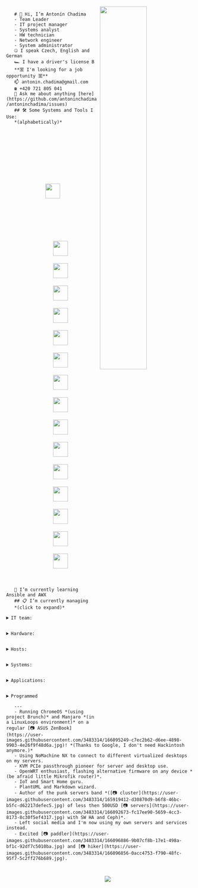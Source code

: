 <code>
   
   <img align="right" src="https://c.tenor.com/ZpMn_7kHlz0AAAAC/who-the-hell-are-you-arnold-schwarzenegger.gif" width="50%" />
   # 👋 Hi, I’m Antonín Chadima
   - Team Leader
   - IT project manager
   - Systems analyst
   - HW technician
   - Network engineer
   - System administrator
   🤐 I speak Czech, English and German
   🏎️ I have a driver's license B
   **🈺 I'm looking for a job opportunity 🈺**
   📫 antonin.chadima@gmail.com
   ☎️ +420 721 805 041
   💬 Ask me about anything [here](https://github.com/antoninchadima/antoninchadima/issues)
   ## 🛠️ Some Systems and Tools I Use:
   *(alphabetically)*
   <p align="center">
      <img src="https://cdn.jsdelivr.net/gh/devicons/devicon/icons/apache/apache-plain-wordmark.svg" style="vertical-align:top; margin:104px" width="40px" />
      <img src="https://cdn.jsdelivr.net/gh/devicons/devicon/icons/apachekafka/apachekafka-original-wordmark.svg" style="vertical-align:top; margin:10px" width="40px" />
      <img src="https://cdn.jsdelivr.net/gh/devicons/devicon/icons/bash/bash-plain.svg" style="vertical-align:top; margin:10px" width="40px" />
      <img src="https://cdn.jsdelivr.net/gh/devicons/devicon/icons/debian/debian-plain-wordmark.svg" style="vertical-align:top; margin:10px" width="40px" />
      <img src="https://cdn.jsdelivr.net/gh/devicons/devicon/icons/docker/docker-plain-wordmark.svg" style="vertical-align:top; margin:10px" width="40px" />
      <img src="https://cdn.jsdelivr.net/gh/devicons/devicon/icons/dotnetcore/dotnetcore-plain.svg" style="vertical-align:top; margin:10px" width="40px" />
      <img src="https://cdn.jsdelivr.net/gh/devicons/devicon/icons/gitlab/gitlab-plain-wordmark.svg" style="vertical-align:top; margin:10px" width="40px" />
      <img src="https://cdn.jsdelivr.net/gh/devicons/devicon/icons/grafana/grafana-original-wordmark.svg" style="vertical-align:top; margin:10px" width="40px" />
      <img src="https://cdn.jsdelivr.net/gh/devicons/devicon/icons/linux/linux-plain.svg" style="vertical-align:top; margin:10px" width="40px" />
      <img src="https://cdn.jsdelivr.net/gh/devicons/devicon/icons/mongodb/mongodb-plain-wordmark.svg" style="vertical-align:top; margin:10px" width="40px" />
      <img src="https://cdn.jsdelivr.net/gh/devicons/devicon/icons/mysql/mysql-plain-wordmark.svg" style="vertical-align:top; margin:10px" width="40px" />
      <img src="https://cdn.jsdelivr.net/gh/devicons/devicon/icons/nginx/nginx-original.svg" style="vertical-align:top; margin:10px" width="40px" />
      <img src="https://cdn.jsdelivr.net/gh/devicons/devicon/icons/postgresql/postgresql-plain-wordmark.svg" style="vertical-align:top; margin:10px" width="40px" />
      <img src="https://cdn.jsdelivr.net/gh/devicons/devicon/icons/raspberrypi/raspberrypi-line.svg" style="vertical-align:top; margin:10px" width="40px" />
      <img src="https://cdn.jsdelivr.net/gh/devicons/devicon/icons/redis/redis-plain-wordmark.svg" style="vertical-align:top; margin:10px" width="40px" />
      <img src="https://cdn.jsdelivr.net/gh/devicons/devicon/icons/wordpress/wordpress-plain-wordmark.svg" style="vertical-align:top; margin:10px" width="40px" />
   </p>
   🌱 I’m currently learning Ansible and AWX
   ## 📋 I’m currently managing
   *(click to expand)*
   <details closed>
      <summary>IT team:</summary>
      another 6 team members
      - Ondřej Moravec *(senior .NET developer)*
      - David Mádle *(senior Angular developer)*
      - Jan Macík *(senior DB specialist)*
      - Milan Kunderlík *(senior system administrator)*
      - Ondřej Hromádka *(analyst & project manager)*
      - Michal Černošek *(support & tester)*
   </details>
   <details closed>
      <summary>Hardware:</summary>
      the punk servers
   </details>
   <details closed>
      <summary>Hosts:</summary>
      SWITCH configuration
      IPMI
      Proxmox Virtual Environment
      CEPH
      InfluxdDB and Grafana
      click on the image to get online data
      <img src="https://user-images.githubusercontent.com/3483314/165904855-adced836-4200-49e9-bdc3-29f49aaf7e72.png" width="45%" />
      <img src="https://user-images.githubusercontent.com/3483314/165904830-2d9d85c4-2fb4-49ae-8af8-037907e97320.png" width="45%" />
      <img src="https://user-images.githubusercontent.com/3483314/165904812-3257ead7-9381-468e-b27e-b81583769f10.png" width="45%" />
      <img src="https://user-images.githubusercontent.com/3483314/165904742-9c4d6a03-efdf-4023-9a40-bc984126dc27.png" width="45%" />
   </details>
   <details closed>
      <summary>Systems:</summary>
      <ul>
         <li>Firewall <i>(SNAT, DNAT, PAT and Port Forwarding, SQM QoS, Security)</i></li>
         <li>DNS / DHCP <i>(local network management)</i></li>
         <li>Wireguard <i>(connecting developers and administrators to the server room network)</i></li>
         <li>OpenVPN / IPSec <i>(interconnection of different server sites with each other)</i></li>
         Proxmox Mail Gateway
         Proxmox Backup Server
         <li>Nginx / Nginx Proxy Manager  <i>(reverse proxy, SSL termination, client-side certificate authentication, certificate management)</i></li>
      </ul>
   </details>
   <details closed>
      <summary>Applications:</summary>
      <ul>
         <li>Redmine <i>(project management web application)</i></li>
         <li>XWiki <i>(enterprise wiki platform)</i></li>
         <li>Mattermost <i>(communication, collaboration, and workflow orchestration platform)</i></li>
         <li>Nextcloud Hub <i>(content collaboration platform)</i></li>
         <li>ONLYOFFICE Docs <i>(online editor for text documents, spreadsheets, and presentations)</i></li>
         <li>iRedMail <i>(mail server platform with webmail, calendar, contacts and activesync)</i></li>
      </ul>
   </details>
   <details closed>
      <summary>Programmed</summary>
      <ul>
         <li>Redmine <i>(project management web application)</i></li>
         <li>XWiki <i>(enterprise wiki platform)</i></li>
         <li>Mattermost <i>(communication, collaboration, and workflow orchestration platform)</i></li>
         <li>Nextcloud Hub <i>(content collaboration platform)</i></li>
         <li>ONLYOFFICE Docs <i>(online editor for text documents, spreadsheets, and presentations)</i></li>
         <li>iRedMail <i>(mail server platform with webmail, calendar, contacts and activesync)</i></li>
      </ul>
   </details>
   ---
   - Running ChromeOS *(using project Brunch)* and Manjaro *(in a LinuxLoops environment)* on a regular [📷 ASUS ZenBook](https://user-images.githubusercontent.com/3483314/166095249-c7ec2b62-d6ee-4898-9903-4e26f9f48d6a.jpg)! *(Thanks to Google, I don't need Hackintosh anymore.)*
   - Using NoMachine NX to connect to different virtualized desktops on my servers.
   - KVM PCIe passthrough pioneer for server and desktop use.
   - OpenWRT enthusiast, flashing alternative firmware on any device *(be afraid little MikroTik router)*.
   - IoT and Smart Home guru.
   - PlantUML and Markdown wizard.
   - Author of the punk servers band *([📷 cluster](https://user-images.githubusercontent.com/3483314/165919412-d30870d9-b6f8-46bc-b5fc-d62217defec5.jpg) of less then 500USD [📷 servers](https://user-images.githubusercontent.com/3483314/166092673-fc17ee90-5659-4cc3-8173-8c30f5ef4317.jpg) with SW HA and Ceph)*.
   - Left social media and I'm now using my own servers and services instead.
   - Excited [📷 paddler](https://user-images.githubusercontent.com/3483314/166096886-9b07cf8b-17e1-498a-bf1c-92df7c5010ba.jpg) and [📷 hiker](https://user-images.githubusercontent.com/3483314/166096856-0acc4753-f790-48fc-95f7-5c2ff276b689.jpg).
   <p  align="center">
      <img src="https://visitor-badge-reloaded.herokuapp.com/badge?page_id=antoninchadima.antoninchadima&color=00cf00" />
   </p>
   
</code>
